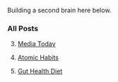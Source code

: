 Building a second brain here below.

### All Posts

3. [Media Today](Media/Media.md)

2. [Atomic Habits](Productivity/Habits.md)

1. [Gut Health Diet](Health/Diet.md)